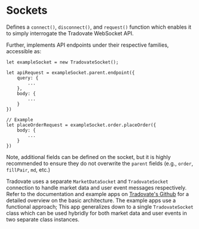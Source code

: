 # Sockets

Defines a `connect()`, `disconnect()`, and `request()` function which enables it to simply interrogate the Tradovate WebSocket API.

Further, implements API endpoints under their respective families, accessible as:

```
let exampleSocket = new TradovateSocket();

let apiRequest = exampleSocket.parent.endpoint({
	query: {
		...
	},
	body: {
		...
	}
})

// Example
let placeOrderRequest = exampleSocket.order.placeOrder({
	body: {
		...
	}
})
```

Note, additional fields can be defined on the socket, but it is highly recommended to ensure they do not overwrite the `parent` fields (e.g., `order`, `fillPair`, `md`, etc.)

Tradovate uses a separate `MarketDataSocket` and `TradovateSocket` connection to handle market data and user event messages respectively. Refer to the documentation and example apps on [Tradovate's Github](https://github.com/tradovate/example-api-js/tree/main/tutorial/WebSockets) for a detailed overview on the basic architecture. The example apps use a functional approach; This app generalizes down to a single `TradovateSocket` class which can be used hybridly for both market data and user events in two separate class instances.